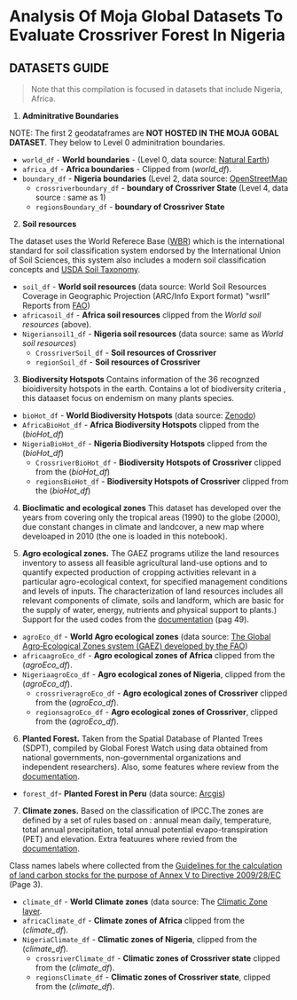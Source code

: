 # Analysis Of Moja Global Datasets To Evaluate Crossriver Forest In Nigeria


## **DATASETS GUIDE**

> Note that this compilation is focused in datasets that include Nigeria, Africa.

1. **Adminitrative Boundaries**

  NOTE: The first 2 geodataframes are **NOT HOSTED IN THE MOJA GOBAL DATASET**. They below to Level 0 adminitration boundaries.

  * `world_df` - **World boundaries** - (Level 0, data source: [Natural Earth](https://www.naturalearthdata.com/downloads/110m-cultural-vectors/110m-admin-0-boundary-lines/))
  * `africa_df` - **Africa boundaries** - Clipped from (*world_df*).
  * `boundary_df` - **Nigeria boundaries** (Level 2, data source: [OpenStreetMap](https://planet.openstreetmap.org/)
    * `crossriverboundary_df` - **boundary of Crossriver State** (Level 4, data source : same as 1)
    * `regionsBoundary_df` - **boundary of Crossriver State**

2. **Soil resources**

  The dataset uses the World Referece Base ([WBR](https://www.fao.org/soils-portal/data-hub/soil-classification/world-reference-base/en/)) which is the international standard for soil classification system endorsed by the International Union of Soil Sciences, this system also includes a modern soil classification concepts and [USDA Soil Taxonomy](https://www.fao.org/soils-portal/data-hub/soil-classification/usda-soil-taxonomy/en/). 

  * `soil_df` - **World soil resources** (data source: World Soil Resources Coverage in Geographic Projection (ARC/Info Export format) "wsrll" Reports from [FAO](https://www.fao.org/soils-portal/data-hub/soil-maps-and-databases/other-global-soil-maps-and-databases/en/))
  * `africasoil_df` - **Africa soil resources** clipped from the *World soil resources* (above).
  * `Nigeriansoil1_df` - **Nigeria soil resources** (data source: same as *World soil resources*)
    * `CrossriverSoil_df` - **Soil resources of Crossriver**
    * `regionSoil_df` - **Soil resources of Crossriver**

3. **Biodiversity Hotspots** Contains information of the 36 recognzed bioidiversity hotspots in the earth. Contains a lot of biodiversity criteria , this dataaset focus on endemism on many plants species.
  * `bioHot_df` - **World Biodiversity Hotspots** (data source: [Zenodo](https://zenodo.org/record/3261807#.YX9zib_MK03))
  * `AfricaBioHot_df` - **Africa Biodiversity Hotspots** clipped from the (*bioHot_df*)
  * `NigeriaBioHot_df` - **Nigeria Biodiversity Hotspots** clipped from the (*bioHot_df*)
    * `CrossriverBioHot_df` - **Biodiversity Hotspots of Crossriver** clipped from the (*bioHot_df*)
    * `regionsBioHot_df` - **Biodiversity Hotspots of Crossriver** clipped from the (*bioHot_df*)

4. **Bioclimatic and ecological zones**  This dataset has developed over the years from covering only the tropical areas (1990) to the globe (2000), due constant changes in climate and landcover, a new map where develoaped in 2010 (the one is loaded in this notebook).

5. **Agro ecological zones.**  The GAEZ programs utilize the land resources inventory to assess all feasible agricultural land-use options and to quantify expected production of cropping activities relevant in a particular agro-ecological context, for specified management conditions and levels of inputs. The characterization of land resources includes all relevant components of climate, soils and landform, which are basic for the supply of water, energy, nutrients and physical support to plants.) Support for the used codes from the [documentation](https://webarchive.iiasa.ac.at/Research/LUC/GAEZv3.0/docs/GAEZ_User_Guide.pdf) (pag 49).
  * `agroEco_df` - **World Agro ecological zones** (data source: [The Global Agro‐Ecological Zones system (GAEZ) developed by the FAO](https://webarchive.iiasa.ac.at/Research/LUC/GAEZv3.0/))
  * `africaagroEco_df` - **Agro ecological zones of Africa** clipped from the (*agroEco_df*).
  * `NigeriaagroEco_df` - **Agro ecological zones of Nigeria**, clipped from the (*agroEco_df*).
    * `crossriveragroEco_df` - **Agro ecological zones of Crossriver** clipped from the (*agroEco_df*).
    * `regionsagroEco_df` - **Agro ecological zones of Crossriver**, clipped from the (*agroEco_df*).

6. **Planted Forest.** Taken from the Spatial Database of Planted Trees (SDPT), compiled by Global Forest Watch using data obtained from national governments, non-governmental organizations and independent researchers). Also, some features where review from the [documentation](https://www.wri.org/research/spatial-database-planted-trees-sdpt-version-10).
  * `forest_df`- **Planted Forest in Peru** (data source: [Arcgis](https://www.arcgis.com/home/item.html?id=224e00192f6d408fa5147bbfc13b62dd))

7. **Climate zones.** Based on the classification of IPCC.The zones are defined by a set of rules based on : annual mean daily, temperature, total annual precipitation, total annual potential evapo-transpiration (PET) and elevation. Extra featuures where revied from the [documentation](https://maps3.arcgisonline.com/arcgis/rest/services/A-16/Koeppen-Geiger_Observed_and_Predicted_Climate_Shifts/MapServer).
  
  Class names labels where collected from the [Guidelines for the calculation of land carbon stocks for the purpose of Annex V to Directive 2009/28/EC](https://eur-lex.europa.eu/LexUriServ/LexUriServ.do?uri=OJ:L:2010:151:0019:0041:EN:PDF) (Page 3).

  * `climate_df` - **World Climate zones** (data source: The [Climatic Zone layer](https://esdac.jrc.ec.europa.eu/projects/RenewableEnergy/).
  * `africaClimate_df` - **Climate zones of Africa** clipped from the (*climate_df*).
  * `NigeriaClimate_df` - **Climatic zones of Nigeria**, clipped from the (*climate_df*).
    * `crossriverClimate_df` - **Climatic zones of Crossriver state** clipped from the (*climate_df*).
    * `regionsClimate_df` - **Climatic zones of Crossriver state**, clipped from the (*climate_df*).

